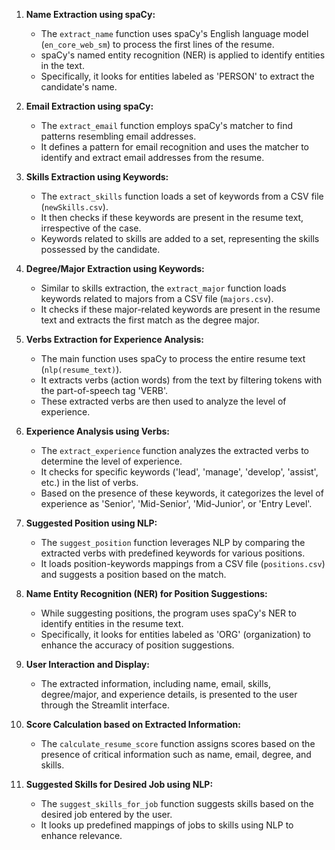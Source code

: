 1. **Name Extraction using spaCy:**
   - The `extract_name` function uses spaCy's English language model (`en_core_web_sm`) to process the first lines of the resume.
   - spaCy's named entity recognition (NER) is applied to identify entities in the text.
   - Specifically, it looks for entities labeled as 'PERSON' to extract the candidate's name.

2. **Email Extraction using spaCy:**
   - The `extract_email` function employs spaCy's matcher to find patterns resembling email addresses.
   - It defines a pattern for email recognition and uses the matcher to identify and extract email addresses from the resume.

3. **Skills Extraction using Keywords:**
   - The `extract_skills` function loads a set of keywords from a CSV file (`newSkills.csv`).
   - It then checks if these keywords are present in the resume text, irrespective of the case.
   - Keywords related to skills are added to a set, representing the skills possessed by the candidate.

4. **Degree/Major Extraction using Keywords:**
   - Similar to skills extraction, the `extract_major` function loads keywords related to majors from a CSV file (`majors.csv`).
   - It checks if these major-related keywords are present in the resume text and extracts the first match as the degree major.

5. **Verbs Extraction for Experience Analysis:**
   - The main function uses spaCy to process the entire resume text (`nlp(resume_text)`).
   - It extracts verbs (action words) from the text by filtering tokens with the part-of-speech tag 'VERB'.
   - These extracted verbs are then used to analyze the level of experience.

6. **Experience Analysis using Verbs:**
   - The `extract_experience` function analyzes the extracted verbs to determine the level of experience.
   - It checks for specific keywords ('lead', 'manage', 'develop', 'assist', etc.) in the list of verbs.
   - Based on the presence of these keywords, it categorizes the level of experience as 'Senior', 'Mid-Senior', 'Mid-Junior', or 'Entry Level'.

7. **Suggested Position using NLP:**
   - The `suggest_position` function leverages NLP by comparing the extracted verbs with predefined keywords for various positions.
   - It loads position-keywords mappings from a CSV file (`positions.csv`) and suggests a position based on the match.

8. **Name Entity Recognition (NER) for Position Suggestions:**
   - While suggesting positions, the program uses spaCy's NER to identify entities in the resume text.
   - Specifically, it looks for entities labeled as 'ORG' (organization) to enhance the accuracy of position suggestions.

9. **User Interaction and Display:**
   - The extracted information, including name, email, skills, degree/major, and experience details, is presented to the user through the Streamlit interface.

10. **Score Calculation based on Extracted Information:**
    - The `calculate_resume_score` function assigns scores based on the presence of critical information such as name, email, degree, and skills.

11. **Suggested Skills for Desired Job using NLP:**
    - The `suggest_skills_for_job` function suggests skills based on the desired job entered by the user.
    - It looks up predefined mappings of jobs to skills using NLP to enhance relevance.

